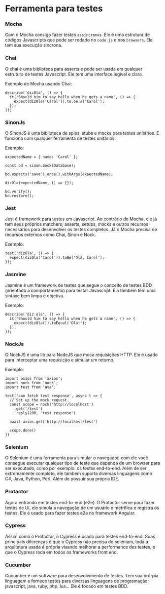 # Ferramenta para testes 
 
### Mocha

Com o Mocha consigo fazer testes `assíncronos`. Ele é uma estrutura de códigos Javascripts que pode ser rodado no `node.js` e nos `browsers`. Ele tem sua execução
sincrona.

### Chai

O chai é uma biblioteca para asserts e pode ser usada em qualquer estrutura de testes Javascript. Ele tem uma interface legível e clara.

Exemplo de Mocha usando Chai:

~~~
describe('dizOla', () => {
  it('Should him to say hello when he gets a name', () => {
    expect(dizOla('Carol')).to.be.a('Carol');
  });
});
~~~

### SinonJs

O SinonJS é uma biblioteca de spies, stubs e mocks para testes unitários. E funciona com qualquer ferramenta de testes unitários.

Exemplo: 

~~~
expectedName = { name: 'Carol' };

const bd = sinon.mock(Database);

bd.expects('save').once().withArgs(expectedName);

dizOla(expectedName, () => {});

bd.verify();
bd.restore();
~~~

### Jest

Jest é framework para testes em Javascript. Ao contrário do Mocha, ele já tem seus próprios matchers, asserts, setups, mocks e outros recursos necessários para
desenvolver os testes completos. Já o Mocha precisa de recursos externos como Chai, Sinon e Nock.

Exemplo:

~~~
test('dizOla', () => {
  expect(dizOla('Carol')).toBe('Olá, Carol');
});
~~~

### Jasmine

Jasmine é um framework de testes que segue o conceito de testes BDD (orientado a comportamento) para testar Javascript. Ela também tem uma sintaxe bem 
limpa e objetiva.

Exemplo:

~~~
describe('diz ola', () => { 
  it('Should him to say hello when he gets a name', () => { 
    expect(dizOla()).toEqual('Olá!'); 
  });
});
~~~

### NockJs

O NockJS é uma lib para NodeJS que moca requisições HTTP. Ele é usado para interceptar uma requisição e simular um retorno.

Exemplo:

~~~
import axios from 'axios';
import nock from 'nock';
import test from 'ava';

test('can fetch test response', async t => {
  // Set up the mock request.
  const scope = nock('http://localhost')
    .get('/test')
    .reply(200, 'test response')

  await axios.get('http://localhost/test')

  scope.done()
})
~~~

### Selenium

O Selenium é uma ferramenta para simular o navegador, com ele você consegue executar qualquer tipo de teste que dependa de um browser para ser
executado, como por exemplo: os testes end-to-end. Além de ser extremamente completo, ele também suporta diversas linguagens como C#, Java, Python, Perl. Além de
possuir sua própria IDE.

### Protactor

Agora entrando em testes end-to-end (e2e). O Protactor serve para fazer testes de UI, ele simula a navegação de um usuário e metrifica e registra os testes.
Ele é usado para fazer testes e2e no framework Angular.

### Cypress

Assim como o Protactor, o Cypress é usado para testes end-to-end. Suas principais diferenças é que o Cypress não precisa do selenium, toda a arquitetura usada é
própria visando melhorar a performance dos testes, e que o Cypress roda em todos os frameworks front end.

### Cucumber

Cucumber é um software para desenvolvimento de testes. Tem sua prórpia linguagem e fornece testes para diversas linguagens de programação: javascript, java, ruby,
php, lua...
Ele é focado em testes BDD.

